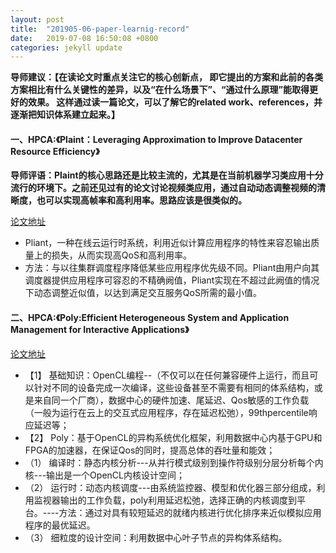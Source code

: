 ```yaml
---
layout: post
title:  "201905-06-paper-learnig-record"
date:   2019-07-08 16:50:08 +0800
categories: jekyll update
---
```


**导师建议：【在读论文时重点关注它的核心创新点，
即它提出的方案和此前的各类方案相比有什么关键性的差异，以及“在什么场景下”、“通过什么原理”能取得更好的效果。
这样通过读一篇论文，可以了解它的related work、references，并逐渐把知识体系建立起来。】**

#### 一、HPCA:《Plaint：Leveraging Approximation to Improve Datacenter Resource Efficiency》  

**导师评语：Plaint的核心思路还是比较主流的，尤其是在当前机器学习类应用十分流行的环境下。之前还见过有的论文讨论视频类应用，通过自动动态调整视频的清晰度，也可以实现高帧率和高利用率。思路应该是很类似的。**

[论文地址](https://ieeexplore.ieee.org/document/8675193)

* Pliant，一种在线云运行时系统，利用近似计算应用程序的特性来容忍输出质量上的损失，从而实现高QoS和高利用率。
* 方法：与以往集群调度程序降低某些应用程序优先级不同。Pliant由用户向其调度器提供应用程序可容忍的不精确阙值，Pliant实现在不超过此阙值的情况下动态调整近似值，以达到满足交互服务QoS所需的最小值。


#### 二、HPCA:《Poly:Efficient Heterogeneous System and Application Management for Interactive Applications》

[论文地址](https://dblp.uni-trier.de/db/conf/hpca/hpca2019.html)

* 【1】	基础知识：OpenCL编程--（不仅可以在任何兼容硬件上运行，而且可以针对不同的设备完成一次编译，这些设备甚至不需要有相同的体系结构，或是来自同一个厂商），数据中心的硬件加速、尾延迟、Qos敏感的工作负载（一般为运行在云上的交互式应用程序，存在延迟松弛），99thpercentile响应延迟等； 
* 【2】	Poly：基于OpenCL的异构系统优化框架，利用数据中心内基于GPU和FPGA的加速器，在保证Qos的同时，提高总体的吞吐量和能效；
 * （1）	编译时：静态内核分析---从并行模式级别到操作符级别分层分析每个内核---输出是一个OpenCL内核设计空间；
 * （2）	运行时：动态内核调度---由系统监控器、模型和优化器三部分组成，利用监视器输出的工作负载，poly利用延迟松弛，选择正确的内核调度到平台。----方法：通过对具有较短延迟的就绪内核进行优化排序来近似模拟应用程序的最优延迟。
 * （3）	细粒度的设计空间：利用数据中心叶子节点的异构体系结构。



